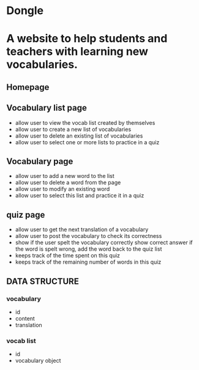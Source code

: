 # Dongle
# A website to help students and teachers with learning new vocabularies.

## Homepage

## Vocabulary list page
- allow user to view the vocab list created by themselves
- allow user to create a new list of vocabularies
- allow user to delete an existing list of vocabularies
- allow user to select one or more lists to practice in a quiz

## Vocabulary page
- allow user to add a new word to the list
- allow user to delete a word from the page
- allow user to modify an existing word
- allow user to select this list and practice it in a quiz

## quiz page
- allow user to get the next translation of a vocabulary
- allow user to post the vocabulary to check its correctness
- show if the user spelt the vocabulary correctly
    show correct answer
    if the word is spelt wrong, add the word back to the quiz list
- keeps track of the time spent on this quiz
- keeps track of the remaining number of words in this quiz



## DATA STRUCTURE
### vocabulary
- id
- content
- translation

### vocab list
- id
- vocabulary object